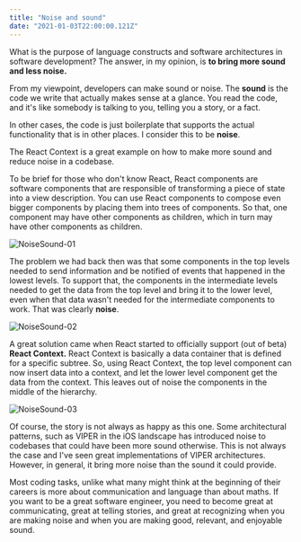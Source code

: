 ```yaml
---
title: "Noise and sound"
date: "2021-01-03T22:00:00.121Z"
---
```


What is the purpose of language constructs and software architectures in software development? The answer, in my opinion, is **to bring more sound and less noise.**

From my viewpoint, developers can make sound or noise. The **sound** is the code we write that actually makes sense at a glance. You read the code, and it's like somebody is talking to you, telling you a story, or a fact. 

In other cases, the code is just boilerplate that supports the actual functionality that is in other places. I consider this to be **noise**.

The React Context is a great example on how to make more sound and reduce noise in a codebase. 

To be brief for those who don't know React, React components are software components that are responsible of transforming a piece of state into a view description. You can use React components to compose even bigger components by placing them into trees of components. So that, one component may have other components as children, which in turn may have other components as children. 

![NoiseSound-01](https://dev-to-uploads.s3.amazonaws.com/i/im3d00r8pvvtadpgtweb.png) 

The problem we had back then was that some components in the top levels needed to send information and be notified of events that happened in the lowest levels. To support that, the components in the intermediate levels needed to get the data from the top level and bring it to the lower level, even when that data wasn't needed for the intermediate components to work. That was clearly **noise**.

![NoiseSound-02](https://dev-to-uploads.s3.amazonaws.com/i/qn3bnicxqe9yzpeltqyy.png) 

A great solution came when React started to officially support (out of beta) **React Context.** React Context is basically a data container that is defined for a specific subtree. So, using React Context, the top level component can now insert data into a context, and let the lower level component get the data from the context. This leaves out of noise the components in the middle of the hierarchy.

![NoiseSound-03](https://dev-to-uploads.s3.amazonaws.com/i/a4s8z9oxh7c7m0l0n3a9.png) 

Of course, the story is not always as happy as this one. Some architectural patterns, such as VIPER in the iOS landscape has introduced noise to codebases that could have been more sound otherwise. This is not always the case and I've seen great implementations of VIPER architectures. However, in general, it bring more noise than the sound it could provide.

Most coding tasks, unlike what many might think at the beginning of their careers is more about communication and language than about maths. If you want to be a great software engineer, you need to become great at communicating, great at telling stories, and great at recognizing when you are making noise and when you are making good, relevant, and enjoyable sound.